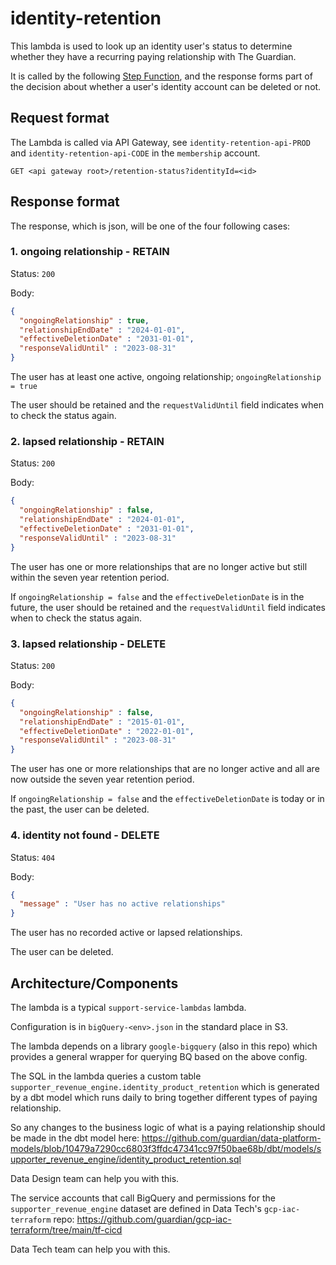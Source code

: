# identity-retention

This lambda is used to look up an identity user's status to determine whether they have a recurring paying relationship with The Guardian. 

It is called by the following [Step Function](https://github.com/guardian/identity-account-deletion), and the response forms part of the decision
about whether a user's identity account can be deleted or not.

## Request format

The Lambda is called via API Gateway, see `identity-retention-api-PROD` and `identity-retention-api-CODE` in the `membership` account.

`GET <api gateway root>/retention-status?identityId=<id>`

## Response format

The response, which is json, will be one of the four following cases:

### 1. ongoing relationship - RETAIN
Status: `200`

Body:
```json
{
  "ongoingRelationship" : true,
  "relationshipEndDate" : "2024-01-01",
  "effectiveDeletionDate" : "2031-01-01",
  "responseValidUntil" : "2023-08-31"
}
```
The user has at least one active, ongoing relationship; `ongoingRelationship = true`

The user should be retained and the `requestValidUntil` field indicates when to check the status again.

### 2. lapsed relationship - RETAIN
Status: `200`

Body:
```json
{
  "ongoingRelationship" : false,
  "relationshipEndDate" : "2024-01-01",
  "effectiveDeletionDate" : "2031-01-01",
  "responseValidUntil" : "2023-08-31"
}
```
The user has one or more relationships that are no longer active but still within the seven year retention period.  

If `ongoingRelationship = false` and the `effectiveDeletionDate` is in the future, the user should be retained and the `requestValidUntil` field indicates when to check the status again.

### 3. lapsed relationship - DELETE
Status: `200`

Body:
```json
{
  "ongoingRelationship" : false,
  "relationshipEndDate" : "2015-01-01",
  "effectiveDeletionDate" : "2022-01-01",
  "responseValidUntil" : "2023-08-31"
}
```
The user has one or more relationships that are no longer active and all are now outside the seven year retention period.  

If `ongoingRelationship = false` and the `effectiveDeletionDate` is today or in the past, the user can be deleted.

### 4. identity not found - DELETE
Status: `404`

Body:
```json
{
  "message" : "User has no active relationships"
}
```
The user has no recorded active or lapsed relationships. 

The user can be deleted.


## Architecture/Components

The lambda is a typical `support-service-lambdas` lambda.  

Configuration is in `bigQuery-<env>.json` in the standard place in S3.

The lambda depends on a library `google-bigquery` (also in this repo) which provides a general wrapper for querying BQ based on the above config.

The SQL in the lambda queries a custom table `supporter_revenue_engine.identity_product_retention` which is generated 
by a dbt model which runs daily to bring together different types of paying relationship.

So any changes to the business logic of what is a paying relationship should be made in the dbt model here: https://github.com/guardian/data-platform-models/blob/10479a7290cc6803f3ffdc47341cc97f50bae68b/dbt/models/supporter_revenue_engine/identity_product_retention.sql

Data Design team can help you with this.

The service accounts that call BigQuery and permissions for the `supporter_revenue_engine` dataset are defined in Data Tech's `gcp-iac-terraform` repo: https://github.com/guardian/gcp-iac-terraform/tree/main/tf-cicd

Data Tech team can help you with this.